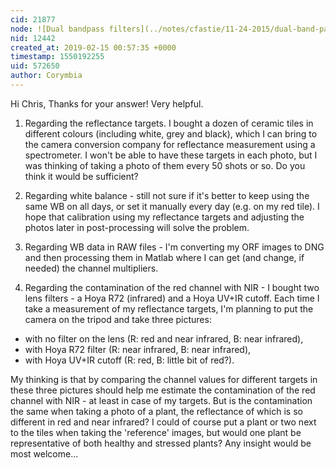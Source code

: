 ```yaml
---
cid: 21877
node: ![Dual bandpass filters](../notes/cfastie/11-24-2015/dual-band-pass-filters)
nid: 12442
created_at: 2019-02-15 00:57:35 +0000
timestamp: 1550192255
uid: 572650
author: Corymbia
---
```


 Hi Chris,
Thanks for your answer! Very helpful.

1) Regarding the reflectance targets. I bought a dozen of ceramic tiles in different colours (including white, grey and black), which I can bring to the camera conversion company for reflectance measurement using a spectrometer. I won't be able to have these targets in each photo, but I was thinking of taking a photo of them every 50 shots or so. Do you think it would be sufficient?

2) Regarding white balance - still not sure if it's better to keep using the same WB on all days, or set it manually every day (e.g. on my red tile). I hope that calibration using my reflectance targets and adjusting the photos later in post-processing will solve the problem.

3) Regarding WB data in RAW files - I'm converting my ORF images to DNG and then processing them in Matlab where I can get (and change, if needed) the channel multipliers.

4) Regarding the contamination of the red channel with NIR - I bought two lens filters - a Hoya R72 (infrared) and a Hoya UV+IR cutoff. Each time I take a measurement of my reflectance targets, I'm planning to put the camera on the tripod and take three pictures:
- with no filter on the lens (R: red and near infrared, B: near infrared),
- with Hoya R72 filter (R: near infrared, B: near infrared),
- with Hoya UV+IR cutoff (R: red, B: little bit of red?).

My thinking is that by comparing the channel values for different targets in these three pictures should help me estimate the contamination of the red channel with NIR - at least in case of my targets. But is the contamination the same when taking a photo of a plant, the reflectance of which is so different in red and near infrared? I could of course put a plant or two next to the tiles when taking the 'reference' images, but would one plant be representative of both healthy and stressed plants? Any insight would be most welcome...